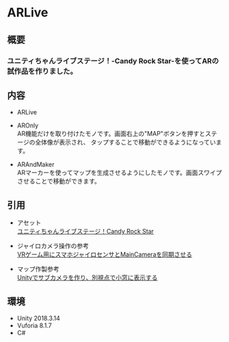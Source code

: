 # ARLive  

## 概要  
### ユニティちゃんライブステージ！-Candy Rock Star-を使ってARの試作品を作りました。  

## 内容  
- ARLive  
 - AROnly  
 AR機能だけを取り付けたモノです。画面右上の"MAP"ボタンを押すとステージの全体像が表示され、
 タップすることで移動ができるようになっています。  
 
 - ARAndMaker  
 ARマーカーを使ってマップを生成させるようにしたモノです。画面スワイプさせることで移動ができます。  
 
## 引用  
- アセット  
[ユニティちゃんライブステージ！Candy Rock Star](http://unity-chan.com/download/releaseNote.php?id=CandyRockStar)  

- ジャイロカメラ操作の参考  
[VRゲーム用にスマホジャイロセンサとMainCameraを同期させる](https://qiita.com/fumishitan/items/c2b023b9b9655d0a7d46)  

- マップ作製参考  
[Unityでサブカメラを作り、別視点で小窓に表示する](https://gametukurikata.com/camera/smallwindowcamera)  

## 環境
- Unity 2018.3.14
- Vuforia 8.1.7
- C#
